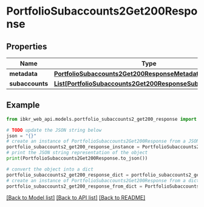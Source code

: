 # PortfolioSubaccounts2Get200Response


## Properties

Name | Type | Description | Notes
------------ | ------------- | ------------- | -------------
**metadata** | [**PortfolioSubaccounts2Get200ResponseMetadata**](PortfolioSubaccounts2Get200ResponseMetadata.md) |  | [optional] 
**subaccounts** | [**List[PortfolioSubaccounts2Get200ResponseSubaccountsInner]**](PortfolioSubaccounts2Get200ResponseSubaccountsInner.md) |  | [optional] 

## Example

```python
from ibkr_web_api.models.portfolio_subaccounts2_get200_response import PortfolioSubaccounts2Get200Response

# TODO update the JSON string below
json = "{}"
# create an instance of PortfolioSubaccounts2Get200Response from a JSON string
portfolio_subaccounts2_get200_response_instance = PortfolioSubaccounts2Get200Response.from_json(json)
# print the JSON string representation of the object
print(PortfolioSubaccounts2Get200Response.to_json())

# convert the object into a dict
portfolio_subaccounts2_get200_response_dict = portfolio_subaccounts2_get200_response_instance.to_dict()
# create an instance of PortfolioSubaccounts2Get200Response from a dict
portfolio_subaccounts2_get200_response_from_dict = PortfolioSubaccounts2Get200Response.from_dict(portfolio_subaccounts2_get200_response_dict)
```
[[Back to Model list]](../README.md#documentation-for-models) [[Back to API list]](../README.md#documentation-for-api-endpoints) [[Back to README]](../README.md)


